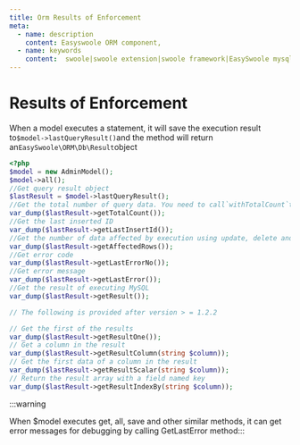 ```yaml
---
title: Orm Results of Enforcement
meta:
  - name: description
    content: Easyswoole ORM component,
  - name: keywords
    content:  swoole|swoole extension|swoole framework|EasySwoole mysql ORM|EasySwoole ORM|Swoole mysqli coroutine client|swoole ORM
---
```

# Results of Enforcement

When a model executes a statement, it will save the execution result to`$model->lastQueryResult()`and the method will return an`EasySwoole\ORM\Db\Result`object
    
```php
<?php
$model = new AdminModel();
$model->all();
//Get query result object
$lastResult = $model->lastQueryResult();
//Get the total number of query data. You need to call`withTotalCount`to use this method
var_dump($lastResult->getTotalCount());
//Get the last inserted ID
var_dump($lastResult->getLastInsertId());
//Get the number of data affected by execution using update, delete and other methods
var_dump($lastResult->getAffectedRows());
//Get error code
var_dump($lastResult->getLastErrorNo());
//Get error message
var_dump($lastResult->getLastError());
//Get the result of executing MySQL
var_dump($lastResult->getResult());

// The following is provided after version > = 1.2.2

// Get the first of the results
var_dump($lastResult->getResultOne());
// Get a column in the result
var_dump($lastResult->getResultColumn(string $column));
// Get the first data of a column in the result
var_dump($lastResult->getResultScalar(string $column));
// Return the result array with a field named key
var_dump($lastResult->getResultIndexBy(string $column));
```

:::warning

When $model executes get, all, save and other similar methods, it can get error messages for debugging by calling GetLastError method:::
